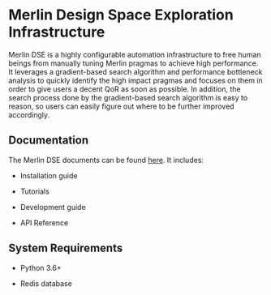 Merlin Design Space Exploration Infrastructure
==============================================

Merlin DSE is a highly configurable automation infrastructure to free human
beings from manually tuning Merlin pragmas to achieve high performance.
It leverages a gradient-based search algorithm and performance bottleneck analysis
to quickly identify the high impact pragmas and focuses on them in order to give
users a decent QoR as soon as possible. In addition, the search process done by
the gradient-based search algorithm is easy to reason, so users can easily figure
out where to be further improved accordingly.

## Documentation

The Merlin DSE documents can be found
[here](https://falcon-computing.github.io/DSE).
It includes:

* Installation guide

* Tutorials

* Development guide

* API Reference

## System Requirements

* Python 3.6+

* Redis database
